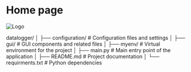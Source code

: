 
# Home page
![Logo](screenshots/home.png)


datalogger/
│
├── configuration/      # Configuration files and settings
│
├── gui/                # GUI components and related files
│
├── myenv/              # Virtual environment for the project
│
├── main.py             # Main entry point of the application
│
├── README.md           # Project documentation
│
└── requirments.txt    # Python dependencies
